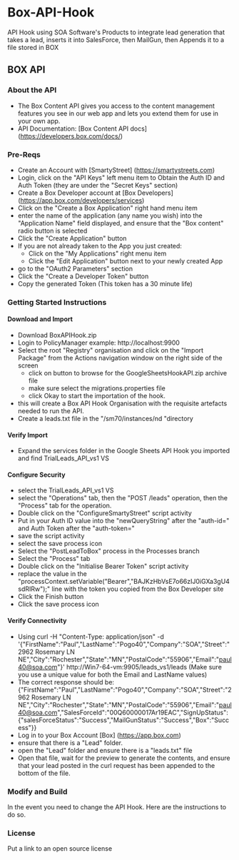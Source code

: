 # Box-API-Hook
API Hook using SOA Software's Products to integrate lead generation that takes a lead, inserts it into SalesForce, then MailGun, then Appends it to a file stored in BOX
## BOX API 
### About the API
- The Box Content API gives you access to the content management features you see in our web app and lets you extend them for use in your own app.
- API Documentation: [Box Content API docs] (https://developers.box.com/docs/)

### Pre-Reqs
- Create an Account with [SmartyStreet] (https://smartystreets.com)
- Login, click on the "API Keys" left menu item to Obtain the Auth ID and Auth Token (they are under the "Secret Keys" section)
- Create a Box Developer account at [Box Developers] (https://app.box.com/developers/services)
- Click on the "Create a Box Application" right hand menu item
- enter the name of the application (any name you wish) into the "Application Name" field displayed, and ensure that the "Box content" radio button is selected
- Click the "Create Application" button
- If you are not already taken to the App you just created:
    - Click on the "My Applications" right menu item
    - Click the "Edit Application" button next to your newly created App
- go to the "OAuth2 Parameters" section
- Click the "Create a Developer Token" button
- Copy the generated Token (This token has a 30 minute life)

### Getting Started Instructions
#### Download and Import
- Download BoxAPIHook.zip
- Login to PolicyManager  example: http://localhost:9900
- Select the root "Registry" organisation and click on the "Import Package" from the Actions navigation window on the right side of the screen
  - click on button to browse for the GoogleSheetsHookAPI.zip archive file 
  - make sure select the migrations.properties file 
  - click Okay to start the importation of the hook.
- this will create a Box API Hook Organisation with the requisite artefacts needed to run the API.
- Create a leads.txt file in the "/sm70/instances/nd "directory

#### Verify Import
- Expand the services folder in the Google Sheets API Hook you imported and find TrialLeads_API_vs1 VS

#### Configure Security
- select the TrialLeads_API_vs1 VS
- select the "Operations" tab, then the "POST /leads" operation, then the "Process" tab for the operation.
- Double click on the "ConfigureSmartyStreet" script activity 
- Put in your Auth ID value into the "newQueryString" after the "auth-id=" and Auth Token after the "auth-token="
- save the script activity
- select the save process icon
- Select the "PostLeadToBox" process in the Processes branch
- Select the "Process" tab
- Double click on the "Initialise Bearer Token" script activity
- replace the value in the "processContext.setVariable("Bearer","BAJKzHbVsE7o66zIJ0iGXa3gU4sdRIRw");" line with the token you copied from the Box Developer site
- Click the Finish button
- Click the save process icon


#### Verify Connectivity
- Using curl -H "Content-Type: application/json" -d '{"FirstName":"Paul","LastName":"Pogo40","Company":"SOA","Street":"2962 Rosemary LN NE","City":"Rochester","State":"MN","PostalCode":"55906","Email":"paul40@soa.com"}' http://Win7-64-vm:9905/leads_vs1/leads (Make sure you use a unique value for both the Email and LastName values)
- The correct response should be:
{"FirstName":"Paul","LastName":"Pogo40","Company":"SOA","Street":"2962 Rosemary LN NE","City":"Rochester","State":"MN","PostalCode":"55906","Email":"paul40@soa.com","SalesForceId":"00Q60000017Ar19EAC","SignUpStatus":{"salesForceStatus":"Success","MailGunStatus":"Success","Box":"Success"}}
- Log in to your Box Account [Box] (https://app.box.com)
- ensure that there is a "Lead" folder.
- open the "Lead" folder and ensure there is a "leads.txt" file
- Open that file, wait for the preview to generate the contents, and ensure that your lead posted in the curl request has been appended to the bottom of the file.

### Modify and Build
In the event you need to change the API Hook.   Here are the instructions to do so. 

### License
Put a link to an open source license
